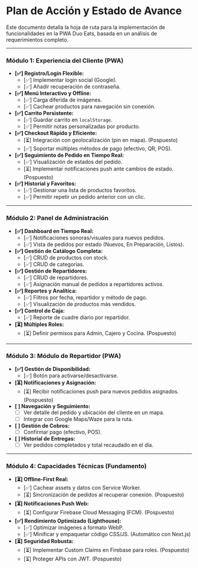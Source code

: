 # Plan de Acción y Estado de Avance

Este documento detalla la hoja de ruta para la implementación de funcionalidades en la PWA Duo Eats, basada en un análisis de requerimientos completo.

---

### Módulo 1: Experiencia del Cliente (PWA)

- **[✅] Registro/Login Flexible:**
  - [✅] Implementar login social (Google).
  - [✅] Añadir recuperación de contraseña.
- **[✅] Menú Interactivo y Offline:**
  - [✅] Carga diferida de imágenes.
  - [✅] Cachear productos para navegación sin conexión.
- **[✅] Carrito Persistente:**
  - [✅] Guardar carrito en `localStorage`.
  - [✅] Permitir notas personalizadas por producto.
- **[✅] Checkout Rápido y Eficiente:**
  - [⏳] Integración con geolocalización (pin en mapa). (Pospuesto)
  - [✅] Soportar múltiples métodos de pago (efectivo, QR, POS).
- **[✅] Seguimiento de Pedido en Tiempo Real:**
  - [✅] Visualización de estados del pedido.
  - [⏳] Implementar notificaciones push ante cambios de estado. (Pospuesto)
- **[✅] Historial y Favoritos:**
  - [✅] Gestionar una lista de productos favoritos.
  - [✅] Permitir repetir un pedido anterior con un clic.

---

### Módulo 2: Panel de Administración

- **[✅] Dashboard en Tiempo Real:**
  - [✅] Notificaciones sonoras/visuales para nuevos pedidos.
  - [✅] Vista de pedidos por estado (Nuevos, En Preparación, Listos).
- **[✅] Gestión de Catálogo Completa:**
  - [✅] CRUD de productos con stock.
  - [✅] CRUD de categorías.
- **[✅] Gestión de Repartidores:**
  - [✅] CRUD de repartidores.
  - [✅] Asignación manual de pedidos a repartidores activos.
- **[✅] Reportes y Analítica:**
  - [✅] Filtros por fecha, repartidor y método de pago.
  - [✅] Visualización de productos más vendidos.
- **[✅] Control de Caja:**
  - [✅] Reporte de cuadre diario por repartidor.
- **[⏳] Múltiples Roles:**
  - [⏳] Definir permisos para Admin, Cajero y Cocina. (Pospuesto)

---

### Módulo 3: Módulo de Repartidor (PWA)

- **[✅] Gestión de Disponibilidad:**
  - [✅] Botón para activarse/desactivarse.
- **[⏳] Notificaciones y Asignación:**
  - [⏳] Recibir notificaciones push para nuevos pedidos asignados. (Pospuesto)
- **[ ] Navegación y Seguimiento:**
  - [ ] Ver detalle del pedido y ubicación del cliente en un mapa.
  - [ ] Integrar con Google Maps/Waze para la ruta.
- **[ ] Gestión de Cobros:**
  - [ ] Confirmar pago (efectivo, POS).
- **[ ] Historial de Entregas:**
  - [ ] Ver pedidos completados y total recaudado en el día.

---

### Módulo 4: Capacidades Técnicas (Fundamento)

- **[⏳] Offline-First Real:**
  - [✅] Cachear assets y datos con Service Worker.
  - [⏳] Sincronización de pedidos al recuperar conexión. (Pospuesto)
- **[⏳] Notificaciones Push Web:**
  - [⏳] Configurar Firebase Cloud Messaging (FCM). (Pospuesto)
- **[✅] Rendimiento Optimizado (Lighthouse):**
  - [✅] Optimizar imágenes a formato WebP.
  - [✅] Minificar y empaquetar código CSS/JS. (Automático con Next.js)
- **[⏳] Seguridad Robusta:**
  - [⏳] Implementar Custom Claims en Firebase para roles. (Pospuesto)
  - [⏳] Proteger APIs con JWT. (Pospuesto)
